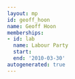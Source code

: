 ```yaml
---
layout: mp
id: geoff_hoon
name: Geoff Hoon
memberships:
- id: lab
  name: Labour Party
  start: 
  end: '2010-03-30'
autogenerated: true
---
```

